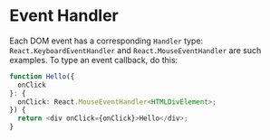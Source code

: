 # Event Handler

Each DOM event has a corresponding `Handler` type: `React.KeyboardEventHandler` and
`React.MouseEventHandler` are such examples. To type an event callback, do this:

```typescript
function Hello({
  onClick
}: {
  onClick: React.MouseEventHandler<HTMLDivElement>;
}) {
  return <div onClick={onClick}>Hello</div>;
}
```
